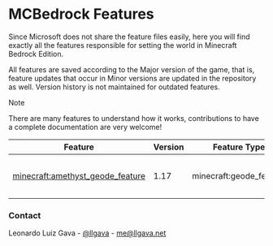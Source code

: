 # MCBedrock Features

Since Microsoft does not share the feature files easily, here you will find exactly all the features responsible for setting the world in Minecraft Bedrock Edition.

All features are saved according to the Major version of the game, that is, feature updates that occur in Minor versions are updated in the repository as well. Version history is not maintained for outdated features.

> [!NOTE]
> There are many features to understand how it works, contributions to have a complete documentation are very welcome!

| Feature                          | Version | Feature Type            | Description                  |
|----------------------------------|---------|-------------------------|------------------------------|
| [minecraft:amethyst_geode_feature](1.17/features/amethyst_geode_feature.json) |   1.17  | minecraft:geode_feature | Generates an amethyst geode. |

### Contact
Leonardo Luiz Gava - [@llgava](https://twitter.com/llgava "Leonardo Luiz Gava • Twitter") - <me@llgava.net>